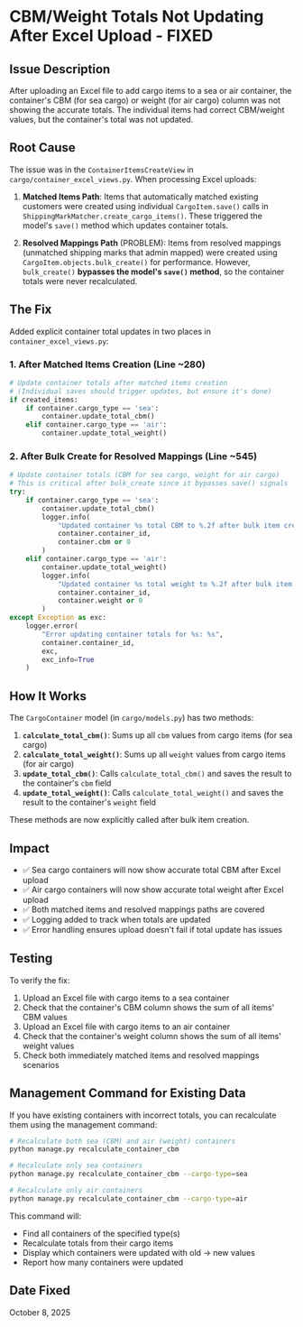 # CBM/Weight Totals Not Updating After Excel Upload - FIXED

## Issue Description
After uploading an Excel file to add cargo items to a sea or air container, the container's CBM (for sea cargo) or weight (for air cargo) column was not showing the accurate totals. The individual items had correct CBM/weight values, but the container's total was not updated.

## Root Cause
The issue was in the `ContainerItemsCreateView` in `cargo/container_excel_views.py`. When processing Excel uploads:

1. **Matched Items Path**: Items that automatically matched existing customers were created using individual `CargoItem.save()` calls in `ShippingMarkMatcher.create_cargo_items()`. These triggered the model's `save()` method which updates container totals.

2. **Resolved Mappings Path** (PROBLEM): Items from resolved mappings (unmatched shipping marks that admin mapped) were created using `CargoItem.objects.bulk_create()` for performance. However, `bulk_create()` **bypasses the model's `save()` method**, so the container totals were never recalculated.

## The Fix
Added explicit container total updates in two places in `container_excel_views.py`:

### 1. After Matched Items Creation (Line ~280)
```python
# Update container totals after matched items creation
# (Individual saves should trigger updates, but ensure it's done)
if created_items:
    if container.cargo_type == 'sea':
        container.update_total_cbm()
    elif container.cargo_type == 'air':
        container.update_total_weight()
```

### 2. After Bulk Create for Resolved Mappings (Line ~545)
```python
# Update container totals (CBM for sea cargo, weight for air cargo)
# This is critical after bulk_create since it bypasses save() signals
try:
    if container.cargo_type == 'sea':
        container.update_total_cbm()
        logger.info(
            "Updated container %s total CBM to %.2f after bulk item creation",
            container.container_id,
            container.cbm or 0
        )
    elif container.cargo_type == 'air':
        container.update_total_weight()
        logger.info(
            "Updated container %s total weight to %.2f after bulk item creation",
            container.container_id,
            container.weight or 0
        )
except Exception as exc:
    logger.error(
        "Error updating container totals for %s: %s",
        container.container_id,
        exc,
        exc_info=True
    )
```

## How It Works
The `CargoContainer` model (in `cargo/models.py`) has two methods:

1. **`calculate_total_cbm()`**: Sums up all `cbm` values from cargo items (for sea cargo)
2. **`calculate_total_weight()`**: Sums up all `weight` values from cargo items (for air cargo)
3. **`update_total_cbm()`**: Calls `calculate_total_cbm()` and saves the result to the container's `cbm` field
4. **`update_total_weight()`**: Calls `calculate_total_weight()` and saves the result to the container's `weight` field

These methods are now explicitly called after bulk item creation.

## Impact
- ✅ Sea cargo containers will now show accurate total CBM after Excel upload
- ✅ Air cargo containers will now show accurate total weight after Excel upload
- ✅ Both matched items and resolved mappings paths are covered
- ✅ Logging added to track when totals are updated
- ✅ Error handling ensures upload doesn't fail if total update has issues

## Testing
To verify the fix:
1. Upload an Excel file with cargo items to a sea container
2. Check that the container's CBM column shows the sum of all items' CBM values
3. Upload an Excel file with cargo items to an air container
4. Check that the container's weight column shows the sum of all items' weight values
5. Check both immediately matched items and resolved mappings scenarios

## Management Command for Existing Data
If you have existing containers with incorrect totals, you can recalculate them using the management command:

```bash
# Recalculate both sea (CBM) and air (weight) containers
python manage.py recalculate_container_cbm

# Recalculate only sea containers
python manage.py recalculate_container_cbm --cargo-type=sea

# Recalculate only air containers
python manage.py recalculate_container_cbm --cargo-type=air
```

This command will:
- Find all containers of the specified type(s)
- Recalculate totals from their cargo items
- Display which containers were updated with old → new values
- Report how many containers were updated

## Date Fixed
October 8, 2025
